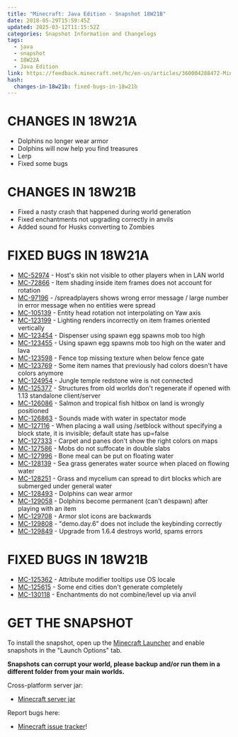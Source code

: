 ```yaml
---
title: "Minecraft: Java Edition - Snapshot 18W21B"
date: 2018-05-29T15:59:45Z
updated: 2025-03-12T11:15:52Z
categories: Snapshot Information and Changelogs
tags:
  - java
  - snapshot
  - 18W22A
  - Java Edition
link: https://feedback.minecraft.net/hc/en-us/articles/360004288472-Minecraft-Java-Edition-Snapshot-18W21B
hash:
  changes-in-18w21b: fixed-bugs-in-18w21b
---
```


# CHANGES IN 18W21A

- Dolphins no longer wear armor
- Dolphins will now help you find treasures
- Lerp
- Fixed some bugs

# CHANGES IN 18W21B

- Fixed a nasty crash that happened during world generation
- Fixed enchantments not upgrading correctly in anvils
- Added sound for Husks converting to Zombies

# FIXED BUGS IN 18W21A

- [MC-52974](https://bugs.mojang.com/browse/MC-52974) - Host's skin not visible to other players when in LAN world
- [MC-72866](https://bugs.mojang.com/browse/MC-72866) - Item shading inside item frames does not account for rotation
- [MC-97196](https://bugs.mojang.com/browse/MC-97196) - /spreadplayers shows wrong error message / large number in error message when no entities were spread
- [MC-105139](https://bugs.mojang.com/browse/MC-105139) - Entity head rotation not interpolating on Yaw axis
- [MC-123199](https://bugs.mojang.com/browse/MC-123199) - Lighting renders incorrectly on item frames oriented vertically
- [MC-123454](https://bugs.mojang.com/browse/MC-123454) - Dispenser using spawn egg spawns mob too high
- [MC-123455](https://bugs.mojang.com/browse/MC-123455) - Using spawn egg spawns mob too high on the water and lava
- [MC-123598](https://bugs.mojang.com/browse/MC-123598) - Fence top missing texture when below fence gate
- [MC-123769](https://bugs.mojang.com/browse/MC-123769) - Some item names that previously had colors doesn't have colors anymore
- [MC-124954](https://bugs.mojang.com/browse/MC-124954) - Jungle temple redstone wire is not connected
- [MC-125377](https://bugs.mojang.com/browse/MC-125377) - Structures from old worlds don't regenerate if opened with 1.13 standalone client/server
- [MC-126086](https://bugs.mojang.com/browse/MC-126086) - Salmon and tropical fish hitbox on land is wrongly positioned
- [MC-126863](https://bugs.mojang.com/browse/MC-126863) - Sounds made with water in spectator mode
- [MC-127116](https://bugs.mojang.com/browse/MC-127116) - When placing a wall using /setblock without specifying a block state, it is invisible; default state has up=false
- [MC-127333](https://bugs.mojang.com/browse/MC-127333) - Carpet and panes don't show the right colors on maps
- [MC-127586](https://bugs.mojang.com/browse/MC-127586) - Mobs do not suffocate in double slabs
- [MC-127996](https://bugs.mojang.com/browse/MC-127996) - Bone meal can be put on floating water
- [MC-128139](https://bugs.mojang.com/browse/MC-128139) - Sea grass generates water source when placed on flowing water
- [MC-128251](https://bugs.mojang.com/browse/MC-128251) - Grass and mycelium can spread to dirt blocks which are submerged under general water
- [MC-128493](https://bugs.mojang.com/browse/MC-128493) - Dolphins can wear armor
- [MC-129058](https://bugs.mojang.com/browse/MC-129058) - Dolphins become permanent (can't despawn) after playing with an item
- [MC-129708](https://bugs.mojang.com/browse/MC-129708) - Armor slot icons are backwards
- [MC-129808](https://bugs.mojang.com/browse/MC-129808) - "demo.day.6" does not include the keybinding correctly
- [MC-129849](https://bugs.mojang.com/browse/MC-129849) - Upgrade from 1.6.4 destroys world, spams errors

# FIXED BUGS IN 18W21B

- [MC-125362](https://bugs.mojang.com/browse/MC-125362) - Attribute modifier tooltips use OS locale
- [MC-125615](https://bugs.mojang.com/browse/MC-125615) - Some end cities don't generate completely
- [MC-130118](https://bugs.mojang.com/browse/MC-130118) - Enchantments do not combine/level up via anvil

# GET THE SNAPSHOT

To install the snapshot, open up the [Minecraft Launcher](https://minecraft.net/download) and enable snapshots in the "Launch Options" tab.

**Snapshots can corrupt your world, please backup and/or run them in a different folder from your main worlds.**

Cross-platform server jar:

- [Minecraft server jar](https://launcher.mojang.com/mc/game/18w21b/server/df8cc7cfa4c2d24f31f5997a102f1d6411f038d0/server.jar)

Report bugs here:

- [Minecraft issue tracker](https://bugs.mojang.com/browse/MC)!
